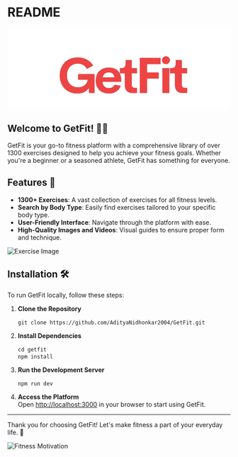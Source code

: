 # README

![GetFit Logo](https://github.com/AdityaNidhonkar2004/GetFit/blob/master/src/utils/getfit-logo.png)

## Welcome to GetFit! 🏋️‍♂️

GetFit is your go-to fitness platform with a comprehensive library of over 1300 exercises designed to help you achieve your fitness goals. Whether you're a beginner or a seasoned athlete, GetFit has something for everyone.

## Features 🌟

- **1300+ Exercises**: A vast collection of exercises for all fitness levels.
- **Search by Body Type**: Easily find exercises tailored to your specific body type.
- **User-Friendly Interface**: Navigate through the platform with ease.
- **High-Quality Images and Videos**: Visual guides to ensure proper form and technique.

![Exercise Image](https://github.com/AdityaNidhonkar2004/GetFit/blob/master/src/utils/thumbtail_for_Getfit.jpg)

## Installation 🛠️

To run GetFit locally, follow these steps:

1. **Clone the Repository**  
   ```
   git clone https://github.com/AdityaNidhonkar2004/GetFit.git
   ```

2. **Install Dependencies**  
   ```
   cd getfit
   npm install
   ```

3. **Run the Development Server**  
   ```
   npm run dev
   ```

4. **Access the Platform**  
   Open [http://localhost:3000](http://localhost:3000) in your browser to start using GetFit.


---

Thank you for choosing GetFit! Let's make fitness a part of your everyday life. 💪

![Fitness Motivation](https://via.placeholder.com/300)


